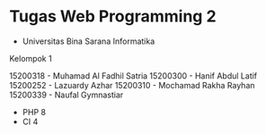 # Tugas Web Programming 2
* Universitas Bina Sarana Informatika

Kelompok 1

15200318 - Muhamad Al Fadhil Satria
15200300 - Hanif Abdul Latif
15200252 - Lazuardy Azhar
15200310 - Mochamad Rakha Rayhan
15200339 - Naufal Gymnastiar

* PHP 8
* CI 4
